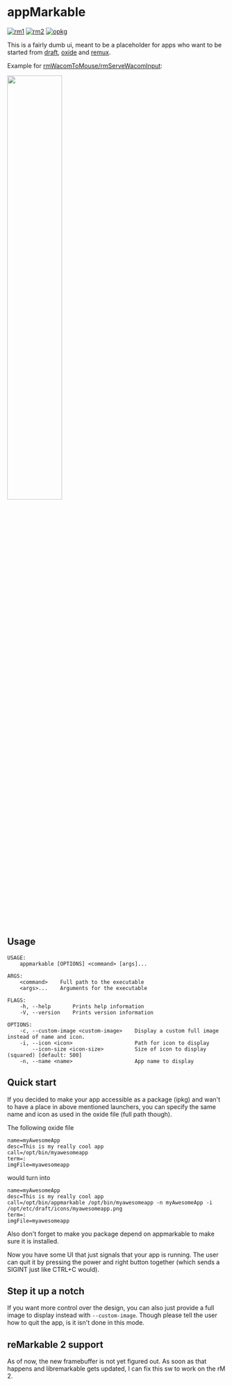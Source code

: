 # appMarkable

[![rm1](https://img.shields.io/badge/rM1-supported-green)](https://remarkable.com/store/remarkable)
[![rm2](https://img.shields.io/badge/rM2-unsupported-red)](https://remarkable.com/store/remarkable-2)
[![opkg](https://img.shields.io/badge/OPKG-appmarkable-blue)](https://github.com/toltec-dev/toltec)

This is a fairly dumb ui, meant to be a placeholder for apps who want to be started from [draft](https://github.com/dixonary/draft-reMarkable), [oxide](https://github.com/Eeems/oxide) and [remux](https://rmkit.dev/apps/remux).

Example for [rmWacomToMouse/rmServeWacomInput](https://github.com/LinusCDE/rmWacomToMouse):

<img width="50%" src="https://transfer.cosmos-ink.net/jMCkZ/192.168.2.93.jpg">

## Usage

```
USAGE:
    appmarkable [OPTIONS] <command> [args]...

ARGS:
    <command>    Full path to the executable
    <args>...    Arguments for the executable

FLAGS:
    -h, --help       Prints help information
    -V, --version    Prints version information

OPTIONS:
    -c, --custom-image <custom-image>    Display a custom full image instead of name and icon.
    -i, --icon <icon>                    Path for icon to display
        --icon-size <icon-size>          Size of icon to display (squared) [default: 500]
    -n, --name <name>                    App name to display
```

## Quick start

If you decided to make your app accessible as a package (ipkg) and wan't to have a place in above mentioned launchers, you can specify the same name and icon as used in the oxide file (full path though).

The following oxide file

```
name=myAwesomeApp
desc=This is my really cool app
call=/opt/bin/myawesomeapp
term=:
imgFile=myawesomeapp
```

would turn into

```
name=myAwesomeApp
desc=This is my really cool app
call=/opt/bin/appmarkable /opt/bin/myawesomeapp -n myAwesomeApp -i /opt/etc/draft/icons/myawesomeapp.png
term=:
imgFile=myawesomeapp
```

Also don't forget to make you package depend on appmarkable to make sure it is installed.

Now you have some UI that just signals that your app is running. The user can quit it by pressing the power and right button together (which sends a SIGINT just like CTRL+C would).

## Step it up a notch

If you want more control over the design, you can also just provide a full image to display instead with `--custom-image`. Though please tell the user how to quit the app, is it isn't done in this mode.

## reMarkable 2 support

As of now, the new framebuffer is not yet figured out. As soon as that happens and libremarkable gets updated, I can fix this sw to work on the rM 2.
